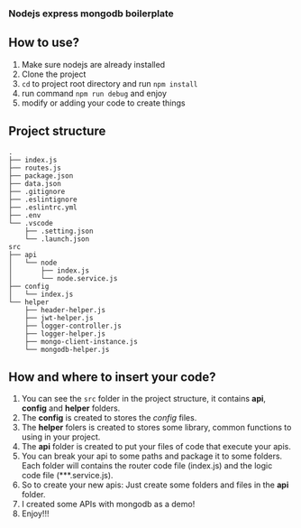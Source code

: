 ### Nodejs express mongodb boilerplate

## How to use?
1. Make sure nodejs are already installed 
2. Clone the project
3. `cd` to project root directory and run `npm install`
4. run command `npm run debug` and enjoy
5. modify or adding your code to create things

## Project structure
```
.
├── index.js
├── routes.js
├── package.json
├── data.json
├── .gitignore
├── .eslintignore
├── .eslintrc.yml
├── .env
└── .vscode
    ├── .setting.json
    └── .launch.json
src
├── api
│   └── node
│       ├── index.js
│       └── node.service.js
├── config
│   └── index.js
└── helper
    ├── header-helper.js
    ├── jwt-helper.js
    ├── logger-controller.js
    ├── logger-helper.js
    ├── mongo-client-instance.js
    └── mongodb-helper.js
```

## How and where to insert your code? 
1. You can see the `src` folder in the project structure, it contains **api**, **config** and **helper** folders.
2. The **config** is created to stores the *config* files.
3. The **helper** folers is created to stores some library, common functions to using in your project.
4. The **api** folder is created to put your files of code that execute your apis.
5. You can break your api to some paths and package it to some folders. Each folder will contains the router code file (index.js) and the logic code file (***.service.js).
6. So to create your new apis: Just create some folders and files in the **api** folder.
7. I created some APIs with mongodb as a demo!
8. Enjoy!!!